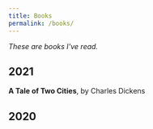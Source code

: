 ```yaml
---
title: Books
permalink: /books/
---
```


*These are books I've read.*

## 2021

**A Tale of Two Cities**, by Charles Dickens

## 2020
